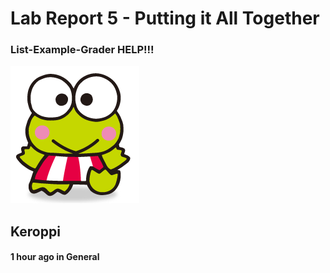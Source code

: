 # Lab Report 5 - Putting it All Together
### List-Example-Grader HELP!!!
![Image](keroppi.png)
## Keroppi
#### 1 hour ago in General



